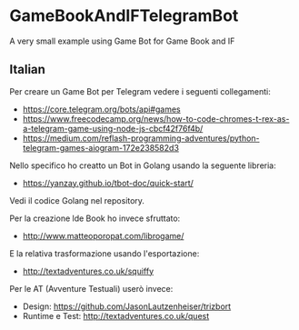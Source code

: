 # GameBookAndIFTelegramBot
A very small example using Game Bot for Game Book and IF

## Italian

Per creare un Game Bot per Telegram vedere i seguenti collegamenti:

* https://core.telegram.org/bots/api#games
* https://www.freecodecamp.org/news/how-to-code-chromes-t-rex-as-a-telegram-game-using-node-js-cbcf42f76f4b/
* https://medium.com/reflash-programming-adventures/python-telegram-games-aiogram-172e238582d3

Nello specifico ho creatto un Bot in Golang usando la seguente libreria:

* https://yanzay.github.io/tbot-doc/quick-start/

Vedi il codice Golang nel repository.

Per la creazione lde Book ho invece sfruttato:

* http://www.matteoporopat.com/librogame/

E la relativa trasformazione usando l'esportazione: 

* http://textadventures.co.uk/squiffy

Per le AT (Avventure Testuali) userò invece:

* Design: https://github.com/JasonLautzenheiser/trizbort
* Runtime e Test: http://textadventures.co.uk/quest
